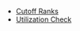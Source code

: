 - [Cutoff Ranks](https://aonecode.com/amazon-online-assessment-cutoff-ranks)
- [Utilization Check](https://aonecode.com/amazon-online-assessment-utilization-checks)